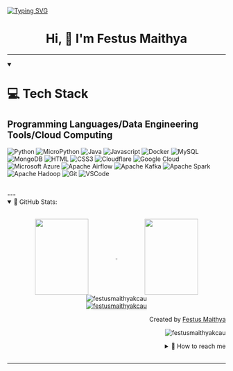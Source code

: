 <a href="https://git.io/typing-svg"><img src="https://readme-typing-svg.demolab.com?font=Fira+Code&size=22&pause=1000&color=0DE11D&center=false&multiline=true&random=false&width=500&height=135&lines=Hello+There+%F0%9F%91%8B%F0%9F%91%8B%F0%9F%91%8B;My+name+is+Festus+Maithya!;Analytical+*+Passionate+*+Fast-Learner" alt="Typing SVG" /></a>
<h1 align="center"> Hi, 👋 I'm Festus Maithya </h1>

---

<details align="left", open= "">
    <summary>
        <h1>💻 Tech Stack
            <br>
        <h2>Programming Languages/Data Engineering Tools/Cloud Computing
    </summary>

![Python](https://img.shields.io/badge/Python-007acc?style=for-the-badge&labelColor=black&logo=python&logoColor=007acc)
![MicroPython](https://img.shields.io/badge/micropython-007acc?style=for-the-badge&labelColor=black&logo=micropython&logoColor=007acc)
![Java](https://img.shields.io/badge/java-1572B6?style=for-the-badge&logo=jamstack&logoColor=white)
![Javascript](https://img.shields.io/badge/Javascript-F0DB4F?style=for-the-badge&labelColor=black&logo=javascript&logoColor=F0DB4F)
![Docker](https://img.shields.io/badge/-Docker-61DBFB?style=for-the-badge&labelColor=black&logo=docker&logoColor=61DBFB)
![MySQL](https://img.shields.io/badge/MySQL-000000?style=for-the-badge&logo=mysql&logoColor=blue)
![MongoDB](https://img.shields.io/badge/MongoDB-4EA94B?style=for-the-badge&logo=mongodb&logoColor=white)
![HTML](https://img.shields.io/badge/HTML5-E34F26?style=for-the-badge&logo=html5&logoColor=white)
![CSS3](https://img.shields.io/badge/CSS3-1572B6?style=for-the-badge&logo=css3&logoColor=white)
![Cloudflare](https://img.shields.io/badge/CloudFlare-FFFFFF?style=for-the-badge&logo=cloudflare&logoColor=E34F26)
![Google Cloud](https://img.shields.io/badge/google_cloud_platform-3C8?style=for-the-badge&labelColor=black&logo=googlecloud&logoColor=F0DB4F)
![Microsoft Azure](https://img.shields.io/badge/microsoft_azure-007ACC?style=for-the-badge&labelColor=black&logo=microsoftazure&logoColor=007ACC)
![Apache Airflow](https://img.shields.io/badge/airflow-FFFFFF?style=for-the-badge&logo=apacheairflow&logoColor=E34F26)
![Apache Kafka](https://img.shields.io/badge/apache_kafka-007ACC?style=for-the-badge&labelColor=black&logo=apachekafka&logoColor=white)
![Apache Spark](https://img.shields.io/badge/apache_spark-007ACC?style=for-the-badge&labelColor=black&logo=apachespark&logoColor=007ACC)
![Apache Hadoop](https://img.shields.io/badge/Hadoop-007ACC?style=for-the-badge&labelColor=black&logo=apachehadoop&logoColor=007ACC)
![Git](https://img.shields.io/badge/Git-F05032?style=for-the-badge&logo=git&logoColor=white)
![VSCode](https://img.shields.io/badge/Visual_Studio-0078d7?style=for-the-badge&logo=visual%20studio&logoColor=white)

</details>
<br>
---
<details open="">
    <summary>
    📔 GitHub Stats:
    </summary>
    <br>
    <p align="center">
        <a href="https://github.com/festusmaithyakcau">
            <img align="center"  
            height="175px" 
            src="https://denvercoder1-github-readme-stats.vercel.app/api?username=festusmaithyakcau&show_icons=true&count_private=true&theme=react&border_color=7F3FBF&bg_color=0D1117&title_color=F85D7F&icon_color=F8D866" 
            height="192px" 
            width="49.5%"/>
        </a>
        <a href="https://github.com/festusmaithyakcau">
            <img align="center" 
            height="175px"  
            src="https://denvercoder1-github-readme-stats.vercel.app/api/top-langs/?username=festusmaithyakcau&langs_count=8&layout=compact&theme=react&border_color=7F3FBF&bg_color=0D1117&title_color=F85D7F&icon_color=F8D866" 
            height="192px" 
            width="49.5%"/>
        </a>
        <br>
        <img align="center" 
        src="https://github-readme-streak-stats.herokuapp.com/?user=festusmaithyakcau&theme=radical&border=7F3FBF&background=0D1117" alt="festusmaithyakcau"/>
        <br>
        <a href="https://github.com/festusmaithyakcau">
            <img src="https://github-profile-summary-cards.vercel.app/api/cards/profile-details?username=festusmaithyakcau&theme=radical" alt="festusmaithyakcau"/>
        </a>
    </p>
    <p align="right" > Created by <a href="https://github.com/festusmaithyakcau">Festus Maithya</a>
    </p>
    <p align="right" > 
        <img src="https://komarev.com/ghpvc/?username=festusmaithyakcau&label=Profile%20views&color=0e75b6&style=flat" 
        alt="festusmaithyakcau"/> 
    </p>
    <details align="right">
    <summary>
        💬 How to reach me
    </summary>
    <a href="https://www.linkedin.com/in/festus-maithya-728912243/" target="blank">
        <img align="center" 
        src="https://raw.githubusercontent.com/rahuldkjain/github-profile-readme-generator/master/src/images/icons/Social/linked-in-alt.svg" 
        alt="festusmaithyakcau" 
        height="30" 
        width="30" />
    </a>
    <a href="https://www.youtube.com/channel/UCA5f3pvEy7vFEtHMQGaqHWg" target="blank">
        <img align="center" src="https://raw.githubusercontent.com/rahuldkjain/github-profile-readme-generator/888aff31e1d26dd2a6acf6afebbc34970aeb0118/src/images/icons/Social/youtube.svg" 
        alt="DataX" 
        height="30" 
        width="30" />
    </a>
    <a href="https://twitter.com/FestusMaithya3" target="blank">
        <img align="center" 
        src="https://raw.githubusercontent.com/rahuldkjain/github-profile-readme-generator/888aff31e1d26dd2a6acf6afebbc34970aeb0118/src/images/icons/Social/twitter.svg" 
        alt="festusmaithyakcau" 
        height="30" 
        width="30" />
    </a>
</details>
</details>
<br>

---
